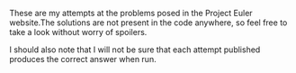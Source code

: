 These are my attempts at the problems posed in the Project Euler website.The solutions are not present in the code anywhere, so feel free to take a look without worry of spoilers.  

I should also note that I will not be sure that each attempt published produces the correct answer when run.

